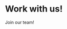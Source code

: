 # Work with us!

<p class="description">Join our team!</p>

<!-- - [Senior Software Engineer](/company/software-engineer/) • Remote<br />
  We are looking for a software engineer to help support our open source team, assist the Material-UI community and grow our premium products. Join us in our mission to make React application development fun by making it simple. -->

